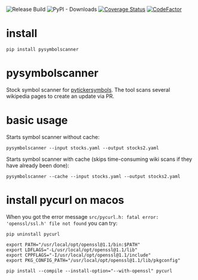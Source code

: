 ![Release Build](https://github.com/portfolioplus/pysymbolscanner/workflows/Release%20Build/badge.svg)
![PyPI - Downloads](https://img.shields.io/pypi/dm/pysymbolscanner?style=plastic)
[![Coverage Status](https://coveralls.io/repos/github/portfolioplus/pysymbolscanner/badge.svg?branch=master)](https://coveralls.io/github/portfolioplus/pysymbolscanner?branch=master)
[![CodeFactor](https://www.codefactor.io/repository/github/portfolioplus/pysymbolscanner/badge)](https://www.codefactor.io/repository/github/portfolioplus/pysymbolscanner)

# install

```shell
pip install pysymbolscanner
```

# pysymbolscanner

Stock symbol scanner for [pytickersymbols](https://github.com/portfolioplus/pytickersymbols).
The tool scans several wikipedia pages to create an update via PR.

# basic usage

Starts symbol scanner without cache:
```shell
pysymbolscanner --input stocks.yaml --output stocks2.yaml
```

Starts symbol scanner with cache (skips time-consuming wiki scans if they have already been done):
```shell
pysymbolscanner --cache --input stocks.yaml --output stocks2.yaml
```


# install pycurl on macos

When you got the error message `src/pycurl.h: fatal error: 'openssl/ssl.h' file not found` you can try:

```shell
pip uninstall pycurl

export PATH="/usr/local/opt/openssl@1.1/bin:$PATH"
export LDFLAGS="-L/usr/local/opt/openssl@1.1/lib"
export CPPFLAGS="-I/usr/local/opt/openssl@1.1/include"
export PKG_CONFIG_PATH="/usr/local/opt/openssl@1.1/lib/pkgconfig"

pip install --compile --install-option="--with-openssl" pycurl
```